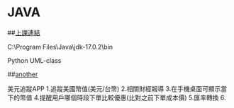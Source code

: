 # JAVA
##[上課連結](https://github.com/MyDearGreatTeacher)


C:\Program Files\Java\jdk-17.0.2\bin


Python UML-class


##[another](https://github.com/lambert2057253/Python)

美元追蹤APP
1.追蹤美國幣值(美元/台幣)
2.相關財經報導
3.在手機桌面可顯示當下的幣值
4.提醒用戶哪個時段下單比較優惠(比對之前下單成本價)
5.匯率轉換
6.
